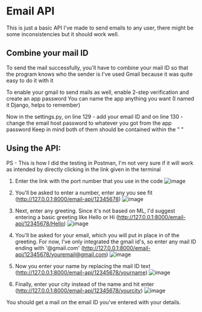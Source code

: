 # Email API
This is just a basic API I've made to send emails to any user, there might be some inconsistencies but it should work well.


## Combine your mail ID
To send the mail successfully, you'll have to combine your mail ID so that the program knows who the sender is
I've used Gmail because it was quite easy to do it with it

To enable your gmail to send mails as well, enable 2-step verification and create an app password
You can name the app anything you want (I named it Django, helps to remember) 

Now in the settings.py, on line 129 - add your email ID and on line 130 - change the email host password to whatever you got from the app password
Keep in mind both of them should be contained within the  " " 


## Using the API:
PS - This is how I did the testing in Postman, I'm not very sure if it will work as intended by directly clicking in the link given in the terminal 

1) Enter the link with the port number that you use in the code
![image](https://github.com/AzureSky007/email-api/assets/112969052/5a8e4f57-b8b6-4ded-8146-467f05446b21)

2) You'll be asked to enter a number, enter any you see fit
(http://127.0.0.1:8000/email-api/12345678)
![image](https://github.com/AzureSky007/email-api/assets/112969052/7db7ed19-9579-41e4-a3a0-6c63d76f5dda)

3) Next, enter any greeting. Since it's not based on ML, I'd suggest entering a basic greeting like Hello or Hi
(http://127.0.0.1:8000/email-api/12345678/Hello)
![image](https://github.com/AzureSky007/email-api/assets/112969052/904ee0c3-e32d-4418-a8eb-e7eb8f29c0c4)

4) You'll be asked for your email, which you will put in place in of the greeting. For now, I've only integrated the gmail id's, so enter any mail ID ending with '@gmail.com'
(http://127.0.0.1:8000/email-api/12345678/youremail@gmail.com)
![image](https://github.com/AzureSky007/email-api/assets/112969052/f6928aea-3f61-4357-a41c-1961648994c8)

5) Now you enter your name by replacing the mail ID text
(http://127.0.0.1:8000/email-api/12345678/yourname)
![image](https://github.com/AzureSky007/email-api/assets/112969052/de74ea0e-20ef-4bf8-ac9e-c7e2a1ad063a)

6) Finally, enter your city instead of the name and hit enter 
(http://127.0.0.1:8000/email-api/12345678/yourcity)
![image](https://github.com/AzureSky007/email-api/assets/112969052/aba3c0de-2410-4e23-bfca-08215a36f5ff)

You should get a mail on the email ID you've entered with your details.



